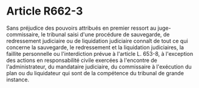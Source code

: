 # Article R662-3

Sans préjudice des pouvoirs attribués en premier ressort au juge-commissaire, le tribunal saisi d'une procédure de sauvegarde, de redressement judiciaire ou de liquidation judiciaire connaît de tout ce qui concerne la sauvegarde, le redressement et la liquidation judiciaires, la faillite personnelle ou l'interdiction prévue à l'article L. 653-8, à l'exception des actions en responsabilité civile exercées à l'encontre de l'administrateur, du mandataire judiciaire, du commissaire à l'exécution du plan ou du liquidateur qui sont de la compétence du tribunal de grande instance.
